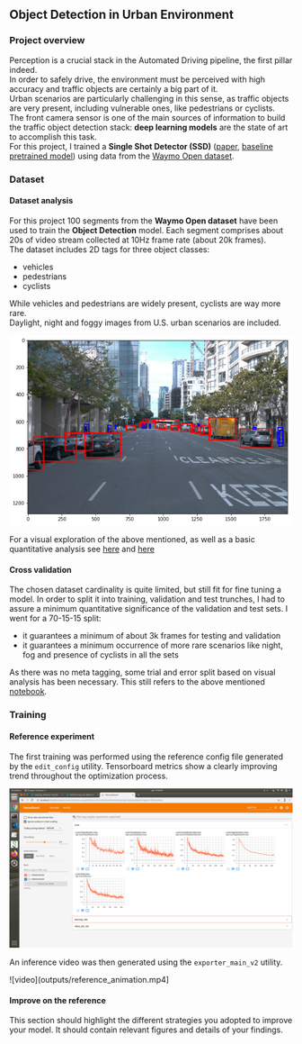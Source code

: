 ## Object Detection in Urban Environment

### Project overview
Perception is a crucial stack in the Automated Driving pipeline, the first pillar indeed.  
In order to safely drive, the environment must be perceived with high accuracy and traffic objects are certainly a big part of it.  
Urban scenarios are particularly challenging in this sense, as traffic objects are very present, including vulnerable ones, like pedestrians or cyclists.  
The front camera sensor is one of the main sources of information to build the traffic object detection stack: **deep learning models** are the state of art to accomplish this task.  
For this project, I trained a **Single Shot Detector (SSD)** ([paper](https://arxiv.org/pdf/1512.02325.pdf), [baseline pretrained model](http://download.tensorflow.org/models/object_detection/tf2/20200711/ssd_resnet50_v1_fpn_640x640_coco17_tpu-8.tar.gz)) using data from the [Waymo Open dataset](https://waymo.com/open/).

### Dataset
#### Dataset analysis
For this project 100 segments from the **Waymo Open dataset** have been used to train the **Object Detection** model. Each segment comprises about 20s of video stream collected at 10Hz frame rate (about 20k frames).  
The dataset includes 2D tags for three object classes:
 - vehicles
 - pedestrians
 - cyclists

While vehicles and pedestrians are widely present, cyclists are way more rare.  
Daylight, night and foggy images from U.S. urban scenarios are included.  

![dataset_image](outputs/dataset_img.png)

For a visual exploration of the above mentioned, as well as a basic quantitative analysis see [here](Exploratory%20Data%20Analysis.ipynb) and [here](Exploratory%20Data%20Analysis%20cross_valid.ipynb)

#### Cross validation
The chosen dataset cardinality is quite limited, but still fit for fine tuning a model. In order to split it into training, validation and test trunches, I had to assure a minimum quantitative significance of the validation and test sets. I went for a 70-15-15 split:
- it guarantees a minimum of about 3k frames for testing and validation
- it guarantees a minimum occurrence of more rare scenarios like night, fog and presence of cyclists in all the sets  

As there was no meta tagging, some trial and error split based on visual analysis has been necessary. This still refers to the above mentioned [notebook](Exploratory%20Data%20Analysis%20cross_valid.ipynb).

### Training 
#### Reference experiment
The first training was performed using the reference config file generated by the `edit_config` utility.
Tensorboard metrics show a clearly improving trend throughout the optimization process.

![tensorboard](outputs/reference_tensorboard.png)

An inference video was then generated using the `exporter_main_v2` utility.

![video](outputs/reference_animation.mp4]

#### Improve on the reference
This section should highlight the different strategies you adopted to improve your model. It should contain relevant figures and details of your findings.
 

